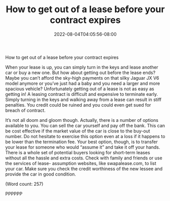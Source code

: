 ﻿---
title: "How to get out of a lease before your contract expires"
date: 2022-08-04T04:05:56-08:00
description: "Auto-Leasing Tips for Web Success"
featured_image: "/images/Auto-Leasing.jpg"
tags: ["Auto Leasing"]
---

How to get out of a lease before your contract expires

When your lease is up, you can simply turn in the keys and lease another
car or buy a new one. But how about getting out before the lease ends? 
Maybe you can’t afford the sky-high payments on that silky Jaguar JX V6 
model anymore or you’ve just had a baby and you need a larger and more 
spacious vehicle? 
Unfortunately getting out of a lease is not as easy as getting in! A 
leasing contract is difficult and expensive to terminate early. Simply 
turning in the keys and walking away from a lease can result in stiff 
penalties. You credit could be ruined and you could even get sued for 
breach of contract. 

It’s not all doom and gloom though. Actually, there is a number of 
options available to you.
You can sell the car yourself and pay off the bank. This can be cost 
effective if the market value of the car is close to the buy-out number. 
Do not hesitate to exercise this option even at a loss if it happens to be
lower than the termination fee. 
Your best option, though, is to transfer your lease for someone who would 
“assume it” and take it off your hands. There is a whole set of potential 
buyers looking for short-term leases without all the hassle and extra 
costs. Check with family and friends or use the services of lease-
assumption websites, like swapalease.com, to list your car. Make sure you 
check the credit worthiness of the new lessee and provide the car in good 
condition. 

(Word count: 257)

PPPPPP

